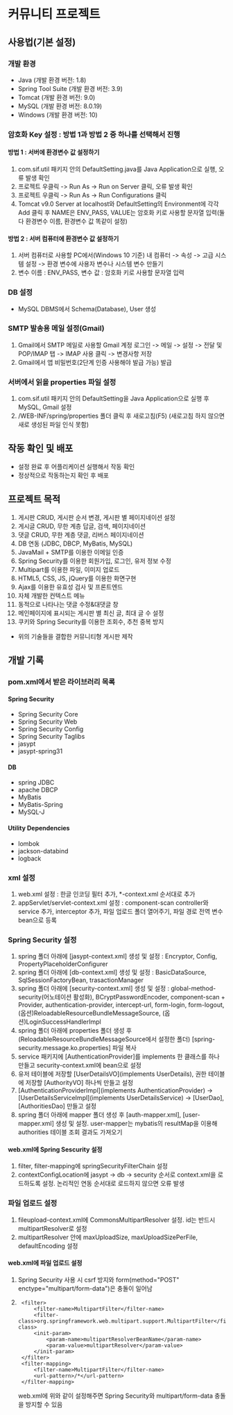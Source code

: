 # 커뮤니티 프로젝트

## 사용법(기본 설정)

### 개발 환경
- Java (개발 환경 버전: 1.8)
- Spring Tool Suite (개발 환경 버전: 3.9)
- Tomcat (개발 환경 버전: 9.0)
- MySQL (개발 환경 버전: 8.0.19)
- Windows (개발 환경 버전: 10)

### 암호화 Key 설정 : 방법 1과 방법 2 중 하나를 선택해서 진행
#### 방법 1 : 서버에 환경변수 값 설정하기
1. com.sif.util 패키지 안의 DefaultSetting.java를 Java Application으로 실행, 오류 발생 확인
2. 프로젝트 우클릭 -> Run As -> Run on Server 클릭, 오류 발생 확인
3. 프로젝트 우클릭 -> Run As -> Run Configurations 클릭
4. Tomcat v9.0 Server at localhost와 DefaultSetting의 Environment에 각각 Add 클릭 후 NAME은 ENV_PASS, VALUE는 암호화 키로 사용할 문자열 입력(둘 다 환경변수 이름, 환경변수 값 똑같이 설정)

#### 방법 2 : 서버 컴퓨터에 환경변수 값 설정하기
1. 서버 컴퓨터로 사용할 PC에서(Windows 10 기준) 내 컴퓨터 -> 속성 -> 고급 시스템 설정 -> 환경 변수에 사용자 변수나 시스템 변수 만들기
2. 변수 이름 : ENV_PASS, 변수 값 : 암호화 키로 사용할 문자열 입력

### DB 설정
- MySQL DBMS에서 Schema(Database), User 생성

### SMTP 발송용 메일 설정(Gmail)
1. Gmail에서 SMTP 메일로 사용할 Gmail 계정 로그인 -> 메일 -> 설정 -> 전달 및 POP/IMAP 탭 -> IMAP 사용 클릭 -> 변경사항 저장
2. Gmail에서 앱 비밀번호(2단계 인증 사용해야 발급 가능) 발급

### 서버에서 읽을 properties 파일 설정
1. com.sif.util 패키지 안의 DefaultSetting을 Java Application으로 실행 후 MySQL, Gmail 설정
2. /WEB-INF/spring/properties 폴더 클릭 후 새로고침(F5) (새로고침 하지 않으면 새로 생성된 파일 인식 못함)

## 작동 확인 및 배포
- 설정 완료 후 어플리케이션 실행해서 작동 확인
- 정상적으로 작동하는지 확인 후 배포

## 프로젝트 목적
1. 게시판 CRUD, 게시판 순서 변경, 게시판 별 페이지네이션 설정
2. 게시글 CRUD, 무한 계층 답글, 검색, 페이지네이션
3. 댓글 CRUD, 무한 계층 댓글, 리버스 페이지네이션
4. DB 연동 (JDBC, DBCP, MyBatis, MySQL)
5. JavaMail + SMTP를 이용한 이메일 인증
6. Spring Security를 이용한 회원가입, 로그인, 유저 정보 수정
7. Multipart를 이용한 파일, 이미지 업로드
8. HTML5, CSS, JS, jQuery를 이용한 화면구현
9. Ajax를 이용한 유효성 검사 및 프론트엔드
10. 자체 개발한 컨텍스트 메뉴
11. 동적으로 나타나는 댓글 수정&대댓글 창
12. 메인페이지에 표시되는 게시판 별 최신 글, 최대 글 수 설정
13. 쿠키와 Spring Security를 이용한 조회수, 추천 중복 방지

- 위의 기술들을 결합한 커뮤니티형 게시판 제작

## 개발 기록
### pom.xml에서 받은 라이브러리 목록
#### Spring Security
- Spring Security Core
- Spring Security Web
- Spring Security Config
- Spring Security Taglibs
- jasypt
- jasypt-spring31

#### DB
- spring JDBC
- apache DBCP
- MyBatis
- MyBatis-Spring
- MySQL-J

#### Utility Dependencies
- lombok
- jackson-databind
- logback

### xml 설정
1. web.xml 설정 : 한글 인코딩 필터 추가, *-context.xml 순서대로 추가
2. appServlet/servlet-context.xml 설정 : component-scan controller와 service 추가, interceptor 추가, 파일 업로드 폴더 열어주기, 파일 경로 전역 변수 bean으로 등록

### Spring Security 설정
1. spring 폴더 아래에 [jasypt-context.xml] 생성 및 설정 : Encryptor, Config, PropertyPlaceholderConfigurer
2. spring 폴더 아래에 [db-context.xml] 생성 및 설정 : BasicDataSource, SqlSessionFactoryBean, trasactionManager
3. spring 폴더 아래에 [security-context.xml] 생성 및 설정 : global-method-security(어노테이션 활성화), BCryptPasswordEncoder, component-scan + Provider, authentication-provider, intercept-url, form-login, form-logout, (옵션)ReloadableResourceBundleMessageSource, (옵션)LoginSuccessHandlerImpl
4. spring 폴더 아래에 properties 폴더 생성 후(ReloadableResourceBundleMessageSource에서 설정한 폴더) [spring-security.message.ko.properties] 파일 복사
5. service 패키지에 [AuthenticationProvider]를 implements 한 클래스를 하나 만들고 security-context.xml에 bean으로 설정
6. 유저 테이블에 저장할 [UserDetailsVO](implements UserDetails), 권한 테이블에 저장할 [AuthorityVO] 하나씩 만들고 설정
7. [AuthenticationProviderImpl](implements AuthenticationProvider) -> [UserDetailsServiceImpl](implements UserDetailsService) -> [UserDao], [AuthoritiesDao] 만들고 설정
8. spring 폴더 아래에 mapper 폴더 생성 후 [auth-mapper.xml], [user-mapper.xml] 생성 및 설정. user-mapper는 mybatis의 resultMap을 이용해 authorities 테이블 조회 결과도 가져오기

#### web.xml에 Spring Sescurity 설정
1. filter, filter-mapping에 springSecurityFilterChain 설정
2. contextConfigLocation에 jasypt -> db -> security 순서로 context.xml을 로드하도록 설정. 논리적인 연동 순서대로 로드하지 않으면 오류 발생

### 파일 업로드 설정
1. fileupload-context.xml에 CommonsMultipartResolver 설정. id는 반드시 multipartResolver로 설정
2. multipartResolver 안에 maxUploadSize, maxUploadSizePerFile, defaultEncoding 설정

#### web.xml에 파일 업로드 설정
1. Spring Security 사용 시 csrf 방지와 form(method="POST" enctype="multipart/form-data")은 충돌이 일어남
2. ```
	<filter>
	    <filter-name>MultipartFilter</filter-name>
	    <filter-class>org.springframework.web.multipart.support.MultipartFilter</filter-class>
	    <init-param>
	    	<param-name>multipartResolverBeanName</param-name>
	    	<param-value>multipartResolver</param-value>
	    </init-param>
	</filter>
	<filter-mapping>
	    <filter-name>MultipartFilter</filter-name>
	    <url-pattern>/*</url-pattern>
	</filter-mapping>
	```
    web.xml에 위와 같이 설정해주면 Spring Security와 multipart/form-data 충돌을 방지할 수 있음